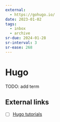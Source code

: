 ```yaml
---
external:
  - https://gohugo.io/
date: 2023-01-02
tags:
  - inbox
  - archive
sr-due: 2024-01-28
sr-interval: 3
sr-ease: 268
---
```


# Hugo

TODO: add term

## External links

- [ ] [Hugo tutorials](https://mertbakir.gitlab.io/hugo/)

